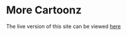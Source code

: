 # More Cartoonz

The live version of this site can be viewed [here](http://morecartoonz.github.io)

